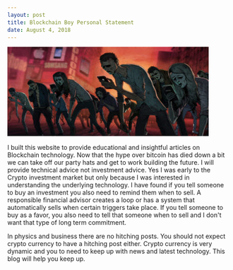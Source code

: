 ```yaml
---
layout: post
title: Blockchain Boy Personal Statement
date: August 4, 2018
--- 
```


![](/images/zombie.jpg)

I built this website to provide educational and insightful articles on Blockchain technology. Now that the hype over bitcoin has
died down a bit we can take off our party hats and get to work building the future. I will provide technical advice not investment advice. Yes I was early to the Crypto investment market but only because I was interested in understanding the underlying technology. I have found if you tell someone to buy an investment you also need to remind them when to sell. A responsible financial advisor creates a loop or has a system that automatically sells when certain triggers take place. If you tell someone to buy as a favor, you also need to tell that someone when to sell and I don't want that type of long term commitment.

In physics and business there are no hitching posts.  You should not expect crypto currency to have a 
hitching post either. Crypto currency is very dynamic and you to need to keep up with news and latest technology.
This blog will help you keep up.




